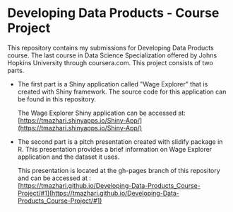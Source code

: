 # Developing Data Products - Course Project

This repository contains my submissions for Developing Data Products course. The last course in Data Science Specialization offered by Johns Hopkins University through coursera.com. This project consists of two parts. 

* The first part is a Shiny application called "Wage Explorer" that is created with Shiny framework. The source code for this application can be found in this repository. 

  The Wage Explorer Shiny application can be accessed at:  
  [https://tmazhari.shinyapps.io/Shiny-App/](https://tmazhari.shinyapps.io/Shiny-App/)

* The second part is a pitch presentation created with slidify package in R. This presentation provides a brief information on Wage Explorer application and the dataset it uses.

  This presentation is located at the gh-pages branch of this repository and can be accessed at :  
  [https://tmazhari.github.io/Developing-Data-Products_Course-Project/#1](https://tmazhari.github.io/Developing-Data-Products_Course-Project/#1)
